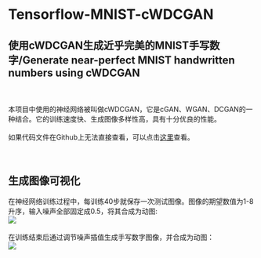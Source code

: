 Tensorflow-MNIST-cWDCGAN
===

## 使用cWDCGAN生成近乎完美的MNIST手写数字/Generate near-perfect MNIST handwritten numbers using cWDCGAN

<br><br>
本项目中使用的神经网络被叫做cWDCGAN，它是cGAN、WGAN、DCGAN的一种结合。它的训练速度快、生成图像多样性高，具有十分优良的性能。<br>
<br>
如果代码文件在Github上无法直接查看，可以点击[这里](https://nbviewer.jupyter.org/github/XiaTianXing/Tensorflow-MNIST-cWDCGAN/blob/master/MNIST-cWDCGAN.ipynb)查看。<br><br><br>

## 生成图像可视化<br>
在神经网络训练过程中，每训练40步就保存一次测试图像。图像的期望数值为1-8升序，输入噪声全部固定成0.5，将其合成为动图:<br>
![](https://github.com/XiaTianXing/Tensorflow-MNIST-cWDCGAN/blob/master/picture/20190306_162713.gif)<br>
<br>
在训练结束后通过调节噪声插值生成手写数字图像，并合成为动图：<br>
![](https://github.com/XiaTianXing/Tensorflow-MNIST-cWDCGAN/blob/master/picture/20190306_162913.gif)

